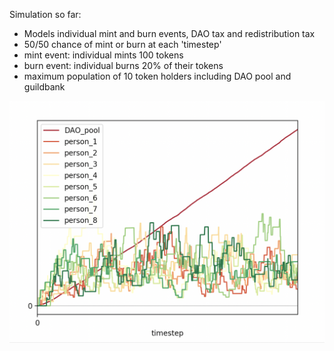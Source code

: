 Simulation so far:

- Models individual mint and burn events, DAO tax and redistribution tax
- 50/50 chance of mint or burn at each 'timestep'
- mint event: individual mints 100 tokens
- burn event: individual burns 20% of their tokens
- maximum population of 10 token holders including DAO pool and guildbank

![individual-mint-burn-trojan-simulation](mint-burn-graph.png)
